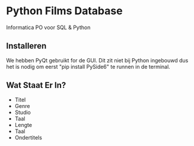 # Python Films Database
Informatica PO voor SQL & Python

## Installeren
We hebben PyQt gebruikt for de GUI. Dit zit niet bij Python ingebouwd dus het is nodig om eerst "pip install PySide6" te runnen in de terminal.

## Wat Staat Er In?
- Titel
- Genre
- Studio
- Taal
- Lengte
- Taal
- Ondertitels
